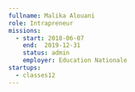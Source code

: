```yaml
---
fullname: Malika Alouani
role: Intrapreneur
missions:
  - start: 2018-06-07
    end:  2019-12-31
    status: admin
    employer: Education Nationale
startups:
  - classes12
---
```

